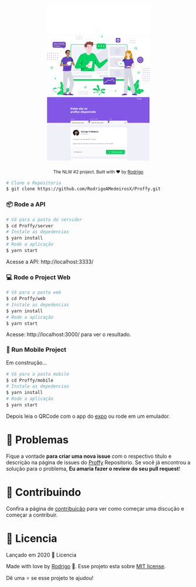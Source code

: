 <p align="center">
   <img src="./src/assets/images/logo.svg" alt="Proffy" width="280"/><br/>
   <img src="./src/assets/images/landing.svg" alt="Proffy" width="280"/>
   <img src="./src/assets/images/Study.jpg" alt="Proffy" width="280"/>
   
   
</p>

<div align="center">
  <sub>The NLW #2 project. Built with ❤︎ by
    <a href="https://github.com/RodrigoAMedeirosX">Rodrigo</a> 
    
  </sub>
</div>


```bash
# Clone o Repositoria
$ git clone https://github.com/RodrigoAMedeirosX/Proffy.git
```
### 📦 Rode a API

```bash
# Vá para a pasta do servidor
$ cd Proffy/server
# Instale as depedencias
$ yarn install
# Rode a aplicação
$ yarn start
```
Acesse a API: http://localhost:3333/

### 💻 Rode o Project Web

```bash
# Vá para a pasta web
$ cd Proffy/web
# Instale as depedencias
$ yarn install
# Rode a aplicação
$ yarn start
```
Acesse: http://localhost:3000/ para ver o resultado.

### 📱 Run Mobile Project
Em construção...

```bash
# Vá para a pasta mobile
$ cd Proffy/mobile
# Instale as depedencias
$ yarn install
# Rode a aplicação
$ yarn start
```
Depois leia o QRCode com o app do [expo](https://play.google.com/store/apps/details?id=host.exp.exponent) ou rode em um emulador.


# :bug: Problemas

Fique a vontade **para criar uma nova issue** com o respectivo titulo e descrição na página de issues do [Proffy](https://github.com/RodrigoAMedeirosX/Proffy/issues) Repositorio. Se você já encontrou a solução para o problema, **Eu amaria fazer o review do seu pull request**!

# :tada: Contribuindo

Confira a página de [contribuição](./CONTRIBUTING.md) para ver como começar uma discução e começar a contribuir.

# :closed_book: Licencia

Lançado em 2020 :closed_book: Licencia

Made with love by [Rodrigo](https://github.com/RodrigoAMedeirosX) 🚀.
Esse projeto esta sobre [MIT license](./LICENSE).


Dê uma ⭐️ se esse projeto te ajudou!